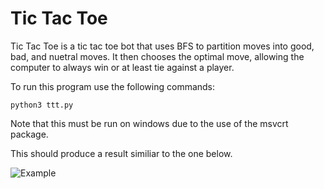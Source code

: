 # Tic Tac Toe

Tic Tac Toe is a tic tac toe bot that uses BFS to partition moves into good, bad, and nuetral moves.  It then chooses the optimal move, allowing the computer to always win or at least tie against a player.

  To run this program use the following commands:

    python3 ttt.py

  Note that this must be run on windows due to the use of the msvcrt package.
  
  This should produce a result similiar to the one below.

![Example](https://raw.githubusercontent.com/zac-ng/Artificial_Intelligence/main/TicTacToe/example.gif)
